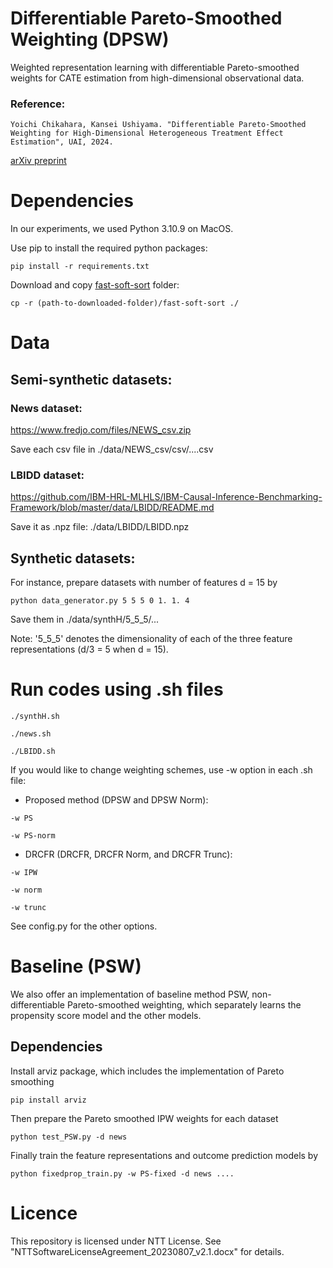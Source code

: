 # Differentiable Pareto-Smoothed Weighting (DPSW) 

Weighted representation learning with differentiable Pareto-smoothed weights for CATE estimation from high-dimensional observational data.

### Reference:

`Yoichi Chikahara, Kansei Ushiyama. "Differentiable Pareto-Smoothed Weighting for High-Dimensional Heterogeneous Treatment Effect Estimation", UAI, 2024.`

[arXiv preprint](https://arxiv.org/abs/2404.17483)

# Dependencies

In our experiments, we used Python 3.10.9 on MacOS.

Use pip to install the required python packages:

```
pip install -r requirements.txt
```

Download and copy [fast-soft-sort](https://github.com/google-research/fast-soft-sort) folder:

```
cp -r (path-to-downloaded-folder)/fast-soft-sort ./
```

# Data

## Semi-synthetic datasets:

### News dataset: 
https://www.fredjo.com/files/NEWS_csv.zip

Save each csv file in ./data/NEWS_csv/csv/....csv

### LBIDD dataset:
https://github.com/IBM-HRL-MLHLS/IBM-Causal-Inference-Benchmarking-Framework/blob/master/data/LBIDD/README.md

Save it as .npz file: ./data/LBIDD/LBIDD.npz

## Synthetic datasets:

For instance, prepare datasets with number of features d = 15 by

```
python data_generator.py 5 5 5 0 1. 1. 4
```

Save them in ./data/synthH/5_5_5/...

Note: '5_5_5' denotes the dimensionality of each of the three feature representations (d/3 = 5 when d = 15).

# Run codes using .sh files

```
./synthH.sh
```

```
./news.sh
```

```
./LBIDD.sh
```

If you would like to change weighting schemes, use -w option in each .sh file:

- Proposed method (DPSW and DPSW Norm):
```
-w PS
```
```
-w PS-norm
```

- DRCFR (DRCFR, DRCFR Norm, and DRCFR Trunc):
```
-w IPW
```
```
-w norm
```
```
-w trunc
```

See config.py for the other options.

# Baseline (PSW)

We also offer an implementation of baseline method PSW, non-differentiable Pareto-smoothed weighting, which separately learns the propensity score model and the other models.

## Dependencies

Install arviz package, which includes the implementation of Pareto smoothing 

```
pip install arviz
```

Then prepare the Pareto smoothed IPW weights for each dataset

```
python test_PSW.py -d news
```

Finally train the feature representations and outcome prediction models by
```
python fixedprop_train.py -w PS-fixed -d news .... 
```

# Licence

This repository is licensed under NTT License. See  "NTTSoftwareLicenseAgreement_20230807_v2.1.docx" for details.